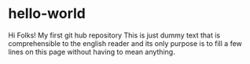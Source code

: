 # hello-world
Hi Folks!
My first git hub repository
This is just dummy text that is comprehensible to the english reader and its only purpose is to fill a few lines on this page without having to mean anything.
